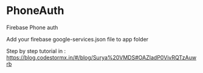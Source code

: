 # PhoneAuth
Firebase Phone auth

Add your firebase google-services.json file to app folder

Step by step tutorial in : https://blog.codestormx.in/#/blog/Surya%20VMDS#OAZIadP0VivRQTzAuwrb
